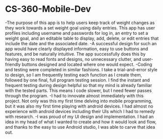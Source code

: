 # CS-360-Mobile-Dev

-The purpose of this app is to help users keep track of weight changes as they work towards a set weight goal using daily entries. This app has user profiles including username and passwords for log in, an entry to set a weight goal, and an editable table to display, add, delete, or edit entries that include the date and the associated date.
-A successful design for such an app would have clearly displayed information, easy to use buttons and features, and be naturally intuitive. The app successfully does this by having easy to read fonts and designs, no unnecessary clutter, and user-friendly buttons designed and located where one would expect. 
-Coding and testing were completed in similar fashions. I take a trial-and-error style to design, so I am frequently testing each function as I create them, followed by one final, full program testing session. I find the instant and frequent testing during design helpful so that my mind is already familiar with the tested parts. This means I code slower, but I need fewer passes through the program. 
-I had to innovate almost immediately with this project. Not only was this my first time delving into mobile programming, but it was also my first time playing with android devices. I had almost no experience with android devices including their UIs which I had to remedy with research. 
-I was proud of my UI design and implementation. I had an idea in my head of what I wanted to create and how it would look and flow, and thanks to the easy to use Android studio, I was able to carve that idea out. 
